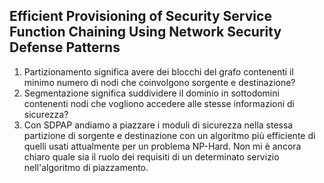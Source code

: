## Efficient Provisioning of Security Service Function Chaining Using Network Security Defense Patterns
1. Partizionamento significa avere dei blocchi del grafo contenenti il minimo numero di nodi che coinvolgono sorgente e destinazione?
2. Segmentazione significa suddividere il dominio in sottodomini contenenti nodi che vogliono accedere alle stesse informazioni di sicurezza?
3. Con SDPAP andiamo a piazzare i moduli di sicurezza nella stessa partizione di sorgente e destinazione con un algoritmo più efficiente di quelli usati attualmente per un problema NP-Hard. Non mi è ancora chiaro quale sia il ruolo dei requisiti di un determinato servizio nell'algoritmo di piazzamento.